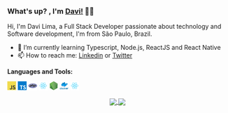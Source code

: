 ### What's up? , I'm [Davi!](https://davilima99.github.io/davilima-page/) 🖖🏼


Hi, I'm Davi Lima, a Full Stack Developer passionate about technology and Software development, I'm from São Paulo, Brazil. 

- 🌱 I’m currently learning Typescript, Node.js, ReactJS and React Native
- 📫 How to reach me:  [Linkedin](https://www.linkedin.com/in/davilima99/) or [Twitter](https://twitter.com/_davilima99)


**Languages and Tools:** 

<code><img height="20" src="https://raw.githubusercontent.com/github/explore/80688e429a7d4ef2fca1e82350fe8e3517d3494d/topics/javascript/javascript.png"></code>
<code><img height="20" src="https://raw.githubusercontent.com/github/explore/80688e429a7d4ef2fca1e82350fe8e3517d3494d/topics/typescript/typescript.png"></code>
<code><img height="20" src="https://raw.githubusercontent.com/github/explore/80688e429a7d4ef2fca1e82350fe8e3517d3494d/topics/php/php.png"></code>
<code><img height="20" src="https://raw.githubusercontent.com/github/explore/80688e429a7d4ef2fca1e82350fe8e3517d3494d/topics/react/react.png"></code>
<code><img height="20" src="https://raw.githubusercontent.com/github/explore/80688e429a7d4ef2fca1e82350fe8e3517d3494d/topics/nodejs/nodejs.png"></code>
<code><img height="20" src="https://raw.githubusercontent.com/github/explore/80688e429a7d4ef2fca1e82350fe8e3517d3494d/topics/docker/docker.png"></code>
<code><img height="20" src="https://raw.githubusercontent.com/github/explore/80688e429a7d4ef2fca1e82350fe8e3517d3494d/topics/react-native/react-native.png"></code>
<p align="center">
  <a href="https://github.com/DaviLima99/github-readme-stats">
    <img
      align="center"
      src="https://github-readme-stats.vercel.app/api/top-langs/?username=davilima99&layout=compact"
    />
  </a>
  <a href="https://github.com/DaviLima99/convoychat">
    <img
      align="center"
      height="165"
      src="https://github-readme-stats.vercel.app/api?username=davilima99&count_private=true&show_icons=true&custom_title=Github%20Status&hide=issues"
    />
  </a>
</p>
